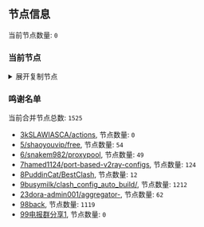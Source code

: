 
## 节点信息
当前节点数量: `0`
### 当前节点
<details>
  <summary>展开复制节点</summary>

    

</details>

### 鸣谢名单
当前合并节点总数: `1525`
- [3kSLAWIASCA/actions](https://github.com/kSLAWIASCA/actions), 节点数量: `0`
- [5/shaoyouvip/free](https://github.com/shaoyouvip/free), 节点数量: `54`
- [6/snakem982/proxypool](https://github.com/snakem982/proxypool), 节点数量: `49`
- [7hamed1124/port-based-v2ray-configs](https://github.com/hamed1124/port-based-v2ray-configs), 节点数量: `124`
- [8PuddinCat/BestClash](https://github.com/PuddinCat/BestClash), 节点数量: `12`
- [9busymilk/clash_config_auto_build/](https://github.com/busymilk/clash_config_auto_build/), 节点数量: `1212`
- [23dora-admin001/aggregator-](https://github.com/dora-admin001/aggregator-), 节点数量: `62`
- [98back](https://github.com/firefoxmmx2/v2rayshare_subcription), 节点数量: `1119`
- [99电报群分享1](https://github.com/cdddbc/getAirport), 节点数量: `0`


